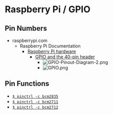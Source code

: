 # Raspberry Pi / GPIO

## Pin Numbers

- raspberrypi.com
  - Raspberry Pi Documentation
    - [Raspberry Pi hardware](<https://www.raspberrypi.com/documentation/computers/raspberry-pi.html>)
      - [GPIO and the 40-pin header](<https://www.raspberrypi.com/documentation/computers/raspberry-pi.html#gpio>)
        - ![GPIO-Pinout-Diagram-2.png](<https://www.raspberrypi.com/documentation/computers/images/GPIO-Pinout-Diagram-2.png>)
        - ![GPIO.png](<https://www.raspberrypi.com/documentation/computers/images/GPIO.png>)

## Pin Functions

- [`$ pinctrl -c bcm2835`](<gpio/bcm2835.csv>)
- [`$ pinctrl -c bcm2711`](<gpio/bcm2711.csv>)
- [`$ pinctrl -c bcm2712`](<gpio/bcm2712.csv>)
